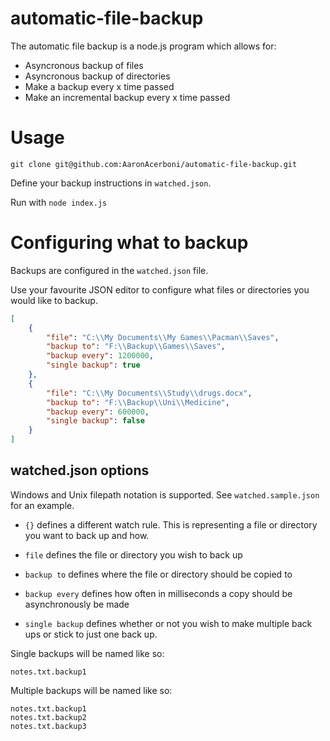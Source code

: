 automatic-file-backup
=====================

The automatic file backup is a node.js program which allows for:

- Asyncronous backup of files
- Asyncronous backup of directories
- Make a backup every x time passed
- Make an incremental backup every x time passed

Usage
=====================

`git clone git@github.com:AaronAcerboni/automatic-file-backup.git`

Define your backup instructions in `watched.json`.

Run with `node index.js`

Configuring what to backup
==========================

Backups are configured in the `watched.json` file. 

Use your favourite JSON editor to configure what files or directories you would 
like to backup.

```JSON
[
	{
		"file": "C:\\My Documents\\My Games\\Pacman\\Saves",
		"backup to": "F:\\Backup\\Games\\Saves",
		"backup every": 1200000,
		"single backup": true
	},
	{
		"file": "C:\\My Documents\\Study\\drugs.docx",
		"backup to": "F:\\Backup\\Uni\\Medicine",
		"backup every": 600000,
		"single backup": false
	}
]
```

## watched.json options

Windows and Unix filepath notation is supported. See `watched.sample.json` for an example.

- `{}` defines a different watch rule. This is representing a file or directory you want 
to back up and how.

- `file` defines the file or directory you wish to back up

- `backup to` defines where the file or directory should be copied to

- `backup every` defines how often in milliseconds a copy should be asynchronously be made

- `single backup` defines whether or not you wish to make multiple back ups or stick to just one back up.

Single backups will be named like so:

```
notes.txt.backup1
```

Multiple backups will be named like so:

```
notes.txt.backup1
notes.txt.backup2
notes.txt.backup3
```

